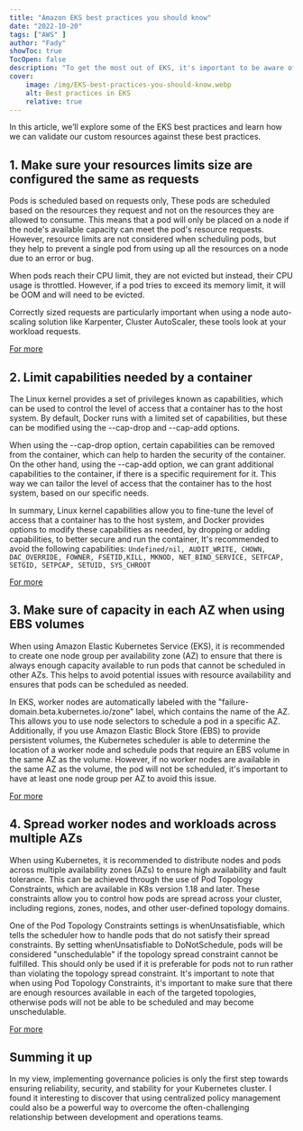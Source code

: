 ```yaml
---
title: "Amazon EKS best practices you should know"
date: "2022-10-20"
tags: ["AWS" ]
author: "Fady"
showToc: true
TocOpen: false
description: "To get the most out of EKS, it's important to be aware of some best practices."
cover:
    image: /img/EKS-best-practices-you-should-know.webp
    alt: Best practices in EKS
    relative: true
---
```

In this article, we’ll explore some of the EKS best practices and learn how we can validate our custom resources against these best practices.
## 1. Make sure your resources limits size are configured the same as requests
Pods is scheduled based on requests only, These pods are scheduled based on the resources they request and not on the resources they are allowed to consume. This means that a pod will only be placed on a node if the node's available capacity can meet the pod's resource requests. However, resource limits are not considered when scheduling pods, but they help to prevent a single pod from using up all the resources on a node due to an error or bug.

When pods reach their CPU limit, they are not evicted but instead, their CPU usage is throttled. However, if a pod tries to exceed its memory limit, it will be OOM and will need to be evicted.

Correctly sized requests are particularly important when using a node auto-scaling solution like Karpenter, Cluster AutoScaler, these tools look at your workload requests.

[For more](https://aws.github.io/aws-eks-best-practices/reliability/docs/dataplane/#configure-and-size-resource-requestslimits-for-all-workloads)

## 2. Limit capabilities needed by a container
The Linux kernel provides a set of privileges known as capabilities, which can be used to control the level of access that a container has to the host system. By default, Docker runs with a limited set of capabilities, but these can be modified using the --cap-drop and --cap-add options.

When using the --cap-drop option, certain capabilities can be removed from the container, which can help to harden the security of the container. On the other hand, using the --cap-add option, we can grant additional capabilities to the container, if there is a specific requirement for it. This way we can tailor the level of access that the container has to the host system, based on our specific needs.

In summary, Linux kernel capabilities allow you to fine-tune the level of access that a container has to the host system, and Docker provides options to modify these capabilities as needed, by dropping or adding capabilities, to better secure and run the container, It's recommended to avoid the following capabilities: ```Undefined/nil, AUDIT_WRITE, CHOWN, DAC_OVERRIDE, FOWNER, FSETID,KILL, MKNOD, NET_BIND_SERVICE, SETFCAP, SETGID, SETPCAP, SETUID, SYS_CHROOT```

[For more](https://kubernetes.io/docs/concepts/security/pod-security-standards/)

## 3. Make sure of capacity in each AZ when using EBS volumes

When using Amazon Elastic Kubernetes Service (EKS), it is recommended to create one node group per availability zone (AZ) to ensure that there is always enough capacity available to run pods that cannot be scheduled in other AZs. This helps to avoid potential issues with resource availability and ensures that pods can be scheduled as needed.

In EKS, worker nodes are automatically labeled with the "failure-domain.beta.kubernetes.io/zone" label, which contains the name of the AZ. This allows you to use node selectors to schedule a pod in a specific AZ. Additionally, if you use Amazon Elastic Block Store (EBS) to provide persistent volumes, the Kubernetes scheduler is able to determine the location of a worker node and schedule pods that require an EBS volume in the same AZ as the volume. However, if no worker nodes are available in the same AZ as the volume, the pod will not be scheduled, it's important to have at least one node group per AZ to avoid this issue.

[For more](https://aws.github.io/aws-eks-best-practices/reliability/docs/dataplane/#ensure-capacity-in-each-az-when-using-ebs-volumes)

## 4. Spread worker nodes and workloads across multiple AZs

When using Kubernetes, it is recommended to distribute nodes and pods across multiple availability zones (AZs) to ensure high availability and fault tolerance. This can be achieved through the use of Pod Topology Constraints, which are available in K8s version 1.18 and later. These constraints allow you to control how pods are spread across your cluster, including regions, zones, nodes, and other user-defined topology domains.

One of the Pod Topology Constraints settings is whenUnsatisfiable, which tells the scheduler how to handle pods that do not satisfy their spread constraints. By setting whenUnsatisfiable to DoNotSchedule, pods will be considered "unschedulable" if the topology spread constraint cannot be fulfilled. This should only be used if it is preferable for pods not to run rather than violating the topology spread constraint.
It's important to note that when using Pod Topology Constraints, it's important to make sure that there are enough resources available in each of the targeted topologies, otherwise pods will not be able to be scheduled and may become unschedulable.

[For more](https://aws.github.io/aws-eks-best-practices/reliability/docs/dataplane/#spread-worker-nodes-and-workload-across-multiple-azs)

## Summing it up
In my view, implementing governance policies is only the first step towards ensuring reliability, security, and stability for your Kubernetes cluster. I found it interesting to discover that using centralized policy management could also be a powerful way to overcome the often-challenging relationship between development and operations teams.
